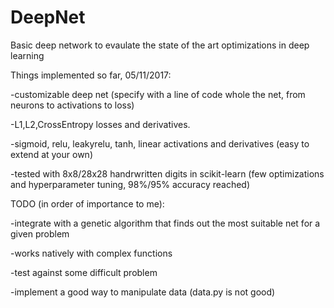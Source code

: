 # DeepNet
Basic deep network to evaulate the state of the art optimizations in deep learning

Things implemented so far, 05/11/2017:

-customizable deep net (specify with a line of code whole the net, from neurons to activations to loss)

-L1,L2,CrossEntropy losses and derivatives.

-sigmoid, relu, leakyrelu, tanh, linear activations and derivatives (easy to extend at your own)

-tested with 8x8/28x28 handrwritten digits in scikit-learn (few optimizations and hyperparameter tuning, 98%/95% accuracy reached)


TODO (in order of importance to me):

-integrate with a genetic algorithm that finds out the most suitable net for a given problem

-works natively with complex functions

-test against some difficult problem

-implement a good way to manipulate data (data.py is not good)
